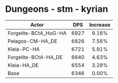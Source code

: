 # Dungeons - stm - kyrian
| Actor | DPS | Increase |
|---|:---:|:---:|
|Forgelite-BCtA_HoG-HA|6927|9.16%|
|Pelagos-CM-HA_DE|6826|7.56%|
|Kleia-PC-HA|6721|5.91%|
|Forgelite-BCtA-HA_DE|6640|4.63%|
|Kleia-HA_DE|6554|3.28%|
|Base|6346|0.00%|
